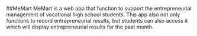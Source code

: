 ##MeMart
MeMart is a web app that function 
to support the entrepreneurial management of vocational high school students. 
This app also not only functions to record entrepreneurial results, but students can also access it which will display entrepreneurial results for the past month. 
